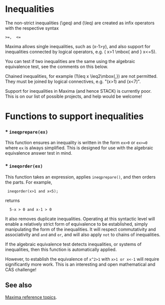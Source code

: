 # Inequalities #

The non-strict inequalities \(\geq\) and \(\leq\) are created as infix operators with the respective syntax

    >=,  <=

Maxima allows single inequalities, such as \(x-1>y\), and also support for inequalities connected by logical operators, e.g. \( x>1 \mbox{ and } x<=5\).

You can test if two inequalities are the same using the algebraic equivalence test, see the comments on this below.  

Chained inequalities, for example \(1\leq x \leq2\mbox{,}\) are not permitted.  They must be joined by logical connectives, e.g. "\(x>1\) and \(x<7\)". 

Support for inequalities in Maxima (and hence STACK) is currently poor. This is on our list of possible projects, and help would be welcome!

# Functions to support inequalities

### * `ineqprepare(ex)`

This function ensures an inequality is written in the form `ex>0` or `ex>=0` where `ex` is always simplified.  This is designed for use with the algebraic equivalence answer test in mind.

### * `ineqorder(ex)`

This function takes an expression, applies `ineqprepare()`, and then orders the parts.  For example,

     ineqorder(x>1 and x<5);

returns

      5-x > 0 and x-1 > 0

It also removes duplicate inequalities.  Operating at this syntactic level will enable a relatively strict form of equivalence to be established, simply manipulating the form of the inequalities.  It will respect commutativity and associativity and `and` and `or`, and will also apply `not` to chains of inequalities.

If the algebraic equivalence test detects inequalities, or systems of inequalities, then this function is automatically applied.

However, to establish the equivalence of `x^2>1` with `x>1 or x<-1` will require significantly more work.  This is an interesting and open mathematical and CAS challenge!

## See also

[Maxima reference topics](index.md#reference).


